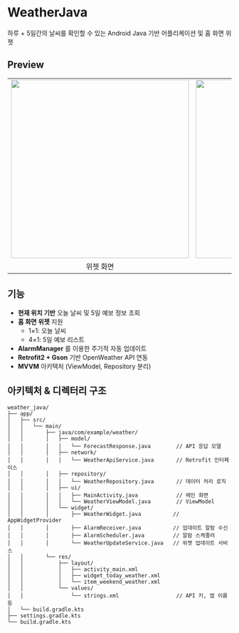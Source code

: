 # WeatherJava

하루 + 5일간의 날씨를 확인할 수 있는 Android Java 기반 어플리케이션 및 홈 화면 위젯

## Preview

<table>
  <tr>
    <td><img src="https://github.com/user-attachments/assets/808a546a-17ff-41d0-a260-25ec97ef743e" width="400"/></td>
    <td><img src="https://github.com/user-attachments/assets/f1c8838e-a41e-4dc6-955d-2b087789c1c9" width="400"/></td>
  </tr>
  <tr>
    <td align="center">위젯 화면</td>
    <td align="center">홈 화면</td>
  </tr>
</table>

## 기능

- **현재 위치 기반** 오늘 날씨 및 5일 예보 정보 조회
- **홈 화면 위젯** 지원
    - 1×1: 오늘 날씨
    - 4×1: 5일 예보 리스트
- **AlarmManager** 를 이용한 주기적 자동 업데이트
- **Retrofit2 + Gson** 기반 OpenWeather API 연동
- **MVVM** 아키텍처 (ViewModel, Repository 분리)

## 아키텍처 & 디렉터리 구조

```
weather_java/
├── app/
│   ├── src/
│   │   └── main/
│   │       ├── java/com/example/weather/
│   │       │   ├── model/
│   │       │   │   └── ForecastResponse.java        // API 응답 모델
│   │       │   ├── network/
│   │       │   │   └── WeatherApiService.java       // Retrofit 인터페이스
│   │       │   ├── repository/
│   │       │   │   └── WeatherRepository.java       // 데이터 처리 로직
│   │       │   ├── ui/
│   │       │   │   ├── MainActivity.java            // 메인 화면
│   │       │   │   └── WeatherViewModel.java        // ViewModel
│   │       │   └── widget/
│   │       │       ├── WeatherWidget.java          // AppWidgetProvider
│   │       │       ├── AlarmReceiver.java          // 업데이트 알람 수신
│   │       │       ├── AlarmScheduler.java         // 알람 스케줄러
│   │       │       └── WeatherUpdateService.java   // 위젯 업데이트 서비스
│   │       └── res/
│   │           ├── layout/
│   │           │   ├── activity_main.xml
│   │           │   ├── widget_today_weather.xml
│   │           │   └── item_weekend_weather.xml
│   │           └── values/
│   │               └── strings.xml                  // API 키, 앱 이름 등
│   └── build.gradle.kts
├── settings.gradle.kts
└── build.gradle.kts

```
